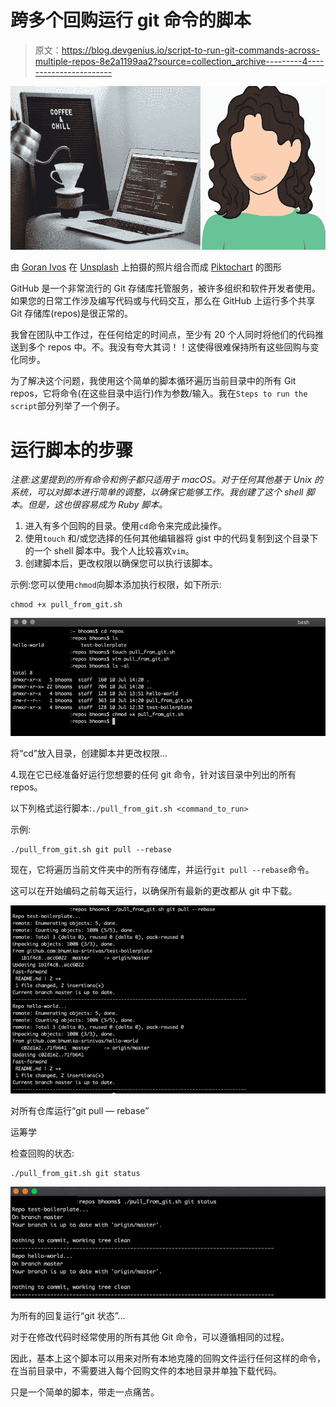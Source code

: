 # 跨多个回购运行 git 命令的脚本

> 原文：<https://blog.devgenius.io/script-to-run-git-commands-across-multiple-repos-8e2a1199aa2?source=collection_archive---------4----------------------->

![](img/b3be7888d16b12c091b2011b20e9f098.png)

由 [Goran Ivos](https://unsplash.com/@goran_ivos?utm_source=unsplash&utm_medium=referral&utm_content=creditCopyText) 在 [Unsplash](https://unsplash.com/s/photos/code-in-laptop?utm_source=unsplash&utm_medium=referral&utm_content=creditCopyText) 上拍摄的照片组合而成 [Piktochart](https://piktochart.com/) 的图形

GitHub 是一个非常流行的 Git 存储库托管服务，被许多组织和软件开发者使用。如果您的日常工作涉及编写代码或与代码交互，那么在 GitHub 上运行多个共享 Git 存储库(repos)是很正常的。

我曾在团队中工作过，在任何给定的时间点，至少有 20 个人同时将他们的代码推送到多个 repos 中。不。我没有夸大其词！！这使得很难保持所有这些回购与变化同步。

为了解决这个问题，我使用这个简单的脚本循环遍历当前目录中的所有 Git repos，它将命令(在这些目录中运行)作为参数/输入。我在`Steps to run the script`部分列举了一个例子。

# **运行脚本的步骤**

*注意:这里提到的所有命令和例子都只适用于 macOS。对于任何其他基于 Unix 的系统，可以对脚本进行简单的调整，以确保它能够工作。我创建了这个 shell 脚本。但是，这也很容易成为 Ruby 脚本。*

1.  进入有多个回购的目录。使用`cd`命令来完成此操作。
2.  使用`touch` 和/或您选择的任何其他编辑器将 gist 中的代码复制到这个目录下的一个 shell 脚本中。我个人比较喜欢`vim`。
3.  创建脚本后，更改权限以确保您可以执行该脚本。

示例:您可以使用`chmod`向脚本添加执行权限，如下所示:

```
chmod +x pull_from_git.sh
```

![](img/aa8ecb2a079428fda4647202a98c7aa9.png)

将“cd”放入目录，创建脚本并更改权限…

4.现在它已经准备好运行您想要的任何 git 命令，针对该目录中列出的所有 repos。

以下列格式运行脚本:`./pull_from_git.sh <command_to_run>`

示例:

```
./pull_from_git.sh git pull --rebase
```

现在，它将遍历当前文件夹中的所有存储库，并运行`git pull --rebase`命令。

这可以在开始编码之前每天运行，以确保所有最新的更改都从 git 中下载。

![](img/42a3ce969511b2a9999bbeaa3cd95ab2.png)

对所有仓库运行“git pull — rebase”

运筹学

检查回购的状态:

```
./pull_from_git.sh git status
```

![](img/9ec33e96ca71bc408da81a19cf3bd723.png)

为所有的回复运行“git 状态”…

对于在修改代码时经常使用的所有其他 Git 命令，可以遵循相同的过程。

因此，基本上这个脚本可以用来对所有本地克隆的回购文件运行任何这样的命令，在当前目录中，不需要进入每个回购文件的本地目录并单独下载代码。

只是一个简单的脚本，带走一点痛苦。